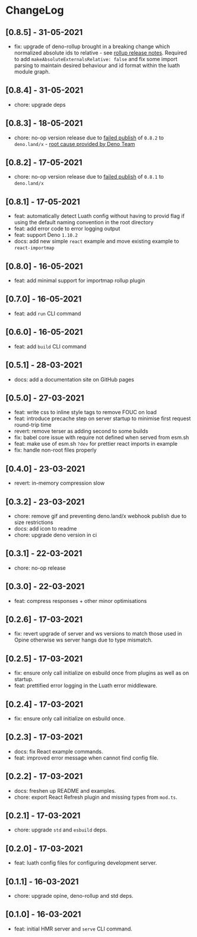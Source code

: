 # ChangeLog

## [0.8.5] - 31-05-2021

- fix: upgrade of deno-rollup brought in a breaking change which normalized absolute ids to relative - see [rollup release notes](https://github.com/rollup/rollup/releases/tag/v2.44.0). Required to add `makeAbsoluteExternalsRelative: false` and fix some import parsing to maintain desired behaviour and id format within the luath module graph.

## [0.8.4] - 31-05-2021

- chore: upgrade deps

## [0.8.3] - 18-05-2021

- chore: no-op version release due to [failed publish](https://deno.land/status/60a2e23500009d3a007bebb9) of `0.8.2` to `deno.land/x` - [root cause provided by Deno Team](https://discord.com/channels/684898665143206084/689420767620104201/843974771150422026)

## [0.8.2] - 17-05-2021

- chore: no-op version release due to [failed publish](https://deno.land/status/60a2e10f00627501007bebb8) of `0.8.1` to `deno.land/x`

## [0.8.1] - 17-05-2021

- feat: automatically detect Luath config without having to provid flag if using the default naming convention in the root directory
- feat: add error code to error logging output
- feat: support Deno `1.10.2`
- docs: add new simple `react` example and move existing example to `react-importmap`

## [0.8.0] - 16-05-2021

- feat: add minimal support for importmap rollup plugin

## [0.7.0] - 16-05-2021

- feat: add `run` CLI command

## [0.6.0] - 16-05-2021

- feat: add `build` CLI command

## [0.5.1] - 28-03-2021

- docs: add a documentation site on GitHub pages

## [0.5.0] - 27-03-2021

- feat: write css to inline style tags to remove FOUC on load
- feat: introduce precache step on server startup to minimise first request round-trip time
- revert: remove terser as adding second to some builds
- fix: babel core issue with require not defined when served from esm.sh
- feat: make use of esm.sh `?dev` for prettier react imports in example
- fix: handle non-root files properly

## [0.4.0] - 23-03-2021

- revert: in-memory compression slow

## [0.3.2] - 23-03-2021

- chore: remove gif and preventing deno.land/x webhook publish due to size restrictions
- docs: add icon to readme
- chore: upgrade deno version in ci

## [0.3.1] - 22-03-2021

- chore: no-op release

## [0.3.0] - 22-03-2021

- feat: compress responses + other minor optimisations

## [0.2.6] - 17-03-2021

- fix: revert upgrade of server and ws versions to match those used in Opine otherwise ws server hangs due to type mismatch.

## [0.2.5] - 17-03-2021

- fix: ensure only call initialize on esbuild once from plugins as well as on startup.
- feat: prettified error logging in the Luath error middleware.

## [0.2.4] - 17-03-2021

- fix: ensure only call initialize on esbuild once.

## [0.2.3] - 17-03-2021

- docs: fix React example commands.
- feat: improved error message when cannot find config file.

## [0.2.2] - 17-03-2021

- docs: freshen up README and examples.
- chore: export React Refresh plugin and missing types from `mod.ts`.

## [0.2.1] - 17-03-2021

- chore: upgrade `std` and `esbuild` deps.

## [0.2.0] - 17-03-2021

- feat: luath config files for configuring development server.

## [0.1.1] - 16-03-2021

- chore: upgrade opine, deno-rollup and std deps.

## [0.1.0] - 16-03-2021

- feat: initial HMR server and `serve` CLI command.
